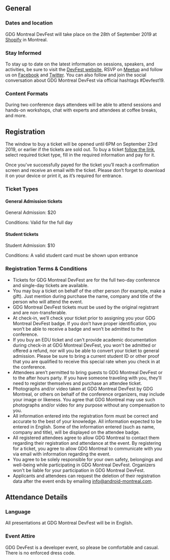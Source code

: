 ## General

### Dates and location

GDG Montreal DevFest will take place on the 28th of September 2019 at [Shopify]( https://goo.gl/Zwi76g) in Montreal.

### Stay Informed

To stay up to date on the latest information on sessions, speakers, and activities, be sure to visit the [DevFest website](https://gdgmontreal.com/), RSVP on [Meetup]( https://www.meetup.com/GDG-Montreal/events/254850545/) and follow us on [Facebook](https://www.facebook.com/AndroidMontreal) and [Twitter](https://twitter.com/@gdgmontreal). You can also follow and join the social conversation about GDG Montreal DevFest via official hashtags #Devfest19.

### Content Formats

During two conference days attendees will be able to attend sessions and hands-on workshops, chat with experts and attendees at coffee breaks, and more.

  
## Registration

The window to buy a ticket will be opened until 6PM on September 23rd 2019, or earlier if the tickets are sold out. To buy a ticket [follow the link]( https://www.eventbrite.ca/e/devfest-2018-tickets-50486474404), select required ticket type, fill in the required information and pay for it.

Once you've successfully payed for the ticket you’ll reach a confirmation screen and receive an email with the ticket. Please don’t forget to download it on your device or print it, as it’s required for entrance.

### Ticket Types

#### **General Admission tickets**

General Admission: $20

Conditions: Valid for the full day

#### **Student tickets**

Student Admission: $10

Conditions: A valid student card must be shown upon entrance

### Registration Terms & Conditions

- Tickets for GDG Montreal DevFest are for the full two-day conference and single-day tickets are available. 
- You may buy a ticket on behalf of the other person (for example, make a gift). Just mention during purchase the name, company and title of the person who will attend the event. 
- GDG Montreal DevFest tickets must be used by the original registrant and are non-transferable.  
- At check-in, we’ll check your ticket prior to assigning you your GDG Montreal DevFest badge. If you don’t have proper identification, you won’t be able to receive a badge and won’t be admitted to the conference. 
- If you buy an EDU ticket and can't provide academic documentation during check-in at GDG Montreal DevFest, you won't be admitted or offered a refund, nor will you be able to convert your ticket to general admission. Please be sure to bring a current student ID or other proof that you are qualified to receive this special rate when you check in at the conference. 
- Attendees aren’t permitted to bring guests to GDG Montreal DevFest or to the after hours party. If you have someone traveling with you, they’ll need to register themselves and purchase an attendee ticket. 
- Photographs and/or video taken at GDG Montreal DevFest by GDG Montreal, or others on behalf of the conference organizers, may include your image or likeness. You agree that GDG Montreal may use such photographs and/or video for any purpose without any compensation to you. 
- All information entered into the registration form must be correct and accurate to the best of your knowledge. All information expected to be entered in English. Some of the information entered (such as name, company and title), will be displayed on the attendee badge.  
- All registered attendees agree to allow GDG Montreal to contact them regarding their registration and attendance at the event. By registering for a ticket, you agree to allow GDG Montreal to communicate with you via email with information regarding the event. 
- You agree to be solely responsible for your own safety, belongings and well-being while participating in GDG Montreal DevFest. Organizers won't be liable for your participation in GDG Montreal DevFest. 
- Applicants and attendees can request the deletion of their registration data after the event ends by emailing [info@android-montreal.com](mailto:info@android-montreal.com). 
  

## Attendance Details

### Language

All presentations at GDG Montreal DevFest will be in English.

### Event Attire

GDG DevFest is a developer event, so please be comfortable and casual. There is no enforced dress code.

